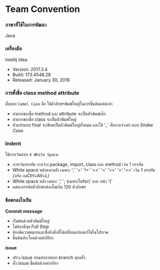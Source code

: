﻿# Team Convention

### ภาษาที่ใช้ในการพัฒนา
Java
### เครื่องมือ
Intellij Idea
* Version: 2017.3.4
* Build: 173.4548.28
* Released: January 30, 2018

### การตั้งชื่อ class method attribute
ตั้งแบบ `Camel Case` คือ ใช้ตัวอักษรพิมพ์ใหญ่ในการขึ้นต้นแต่ละคำ
* คำแรกของชื่อ method และ attribute จะเป็นตัวพิมพ์เล็ก
* คำแรกของชื่อ class จะเป็นตัวพิมพ์ใหญ่
* ตัวแปรแบบ final จะเขียนเป็นตัวพิมพ์ใหญ่ทั้งหมด และใช้ '_' คั่นระหว่างคำ แบบ _Snake Case_

### Indent
ใช้การเว้นแบบ `4 White Space`

* การเว้นบรรทัด ระหว่าง package, import, class และ method เว้น 1 บรรทัด
* White space หน้าและหลัง เฉพาะ ';' '=' '!=' '==' '<' '<=' '>' '>=' เว้น 1 บรรทัด 
_(หรือ กดCtrl+Alt+L)_
* White space หลัง เฉพาะ ',' '; (เฉพาะในfor)' และ หน้า '{'
* แต่ละบรรทัดตัวอักษรต้องไม่เกิน 120 ตัวอักษร

### ข้อตกลงในทีม

**Commit message**
* เริ่มต้นด้วยตัวพิมพ์ใหญ่
* ไม่ต้องมีจุด Full Stop
* ต้องมีความหมายและสื่อถึงสิ่งที่ได้เปลี่ยนแปลงแก้ไขในโปรเจค
* ขึ้นต้นประโยคด้วยคำกิริยา

**issue**
* สร้าง issue ก่อนทำการแยก branch ทุกครั้ง
* ตั้ง issue ขึ้นต้นด้วยคำกริยา